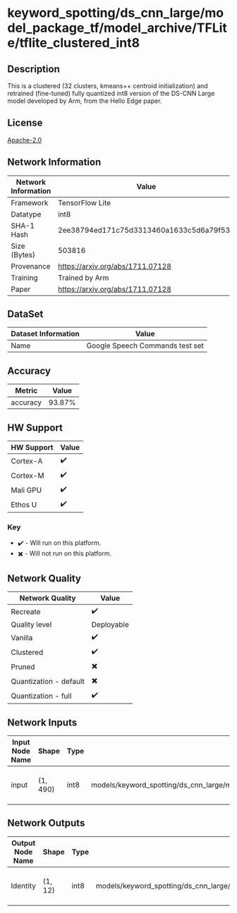 # keyword_spotting/ds_cnn_large/model_package_tf/model_archive/TFLite/tflite_clustered_int8

## Description
This is a clustered (32 clusters, kmeans++ centroid initialization) and retrained (fine-tuned) fully quantized int8 version of the DS-CNN Large model developed by Arm, from the Hello Edge paper.

## License
[Apache-2.0](https://spdx.org/licenses/Apache-2.0.html)

## Network Information
| Network Information | Value                                    |
|---------------------|------------------------------------------|
|  Framework          | TensorFlow Lite                          |
|  Datatype           | int8                                     |
|  SHA-1 Hash         | 2ee38794ed171c75d3313460a1633c5d6a79f530 |
|  Size (Bytes)       | 503816                                   |
|  Provenance         | https://arxiv.org/abs/1711.07128         |
|  Training           | Trained by Arm                           |
|  Paper | https://arxiv.org/abs/1711.07128         |

## DataSet
| Dataset Information | Value |
|--------|-------|
| Name | Google Speech Commands test set |

## Accuracy

| Metric | Value |
|--------|-------|
| accuracy | 93.87% |

## HW Support
| HW Support   | Value |
|--------------|-------|
| Cortex-A |:heavy_check_mark:         |
| Cortex-M |:heavy_check_mark:         |
| Mali GPU |:heavy_check_mark:         |
| Ethos U  |:heavy_check_mark:          |

### Key
* :heavy_check_mark: - Will run on this platform.
* :heavy_multiplication_x: - Will not run on this platform.

## Network Quality
| Network Quality         | Value |
|-------------------------|-------|
|  Recreate               | :heavy_check_mark:    |
|  Quality level          | Deployable    |
|  Vanilla                | :heavy_check_mark:    |
|  Clustered              | :heavy_check_mark:    |
|  Pruned                 | :heavy_multiplication_x:    |
|  Quantization - default | :heavy_multiplication_x:    |
|  Quantization - full    | :heavy_check_mark:    |

## Network Inputs
| Input Node Name | Shape | Type | Example Path | Example Type | Example Shape | Example Use Case |
|-----------------|-------|-------|--------------|-------|-------|-----------------|
| input | (1, 490) | int8 | models/keyword_spotting/ds_cnn_large/model_package_tf/model_archive/TFLite/tflite_clustered_int8/testing_input/input | int8 | [1, 490] | The input is a processed MFCCs |

## Network Outputs
| Output Node Name | Shape | Type | Example Path | Example Type | Example Shape | Example Use Case |
|-----------------|-------|-------|--------------|-------|-------|-----------------|
| Identity | (1, 12) | int8 | models/keyword_spotting/ds_cnn_large/model_package_tf/model_archive/TFLite/tflite_clustered_int8/testing_output/Identity | int8 | [1, 12] | The probability on 12 keywords |